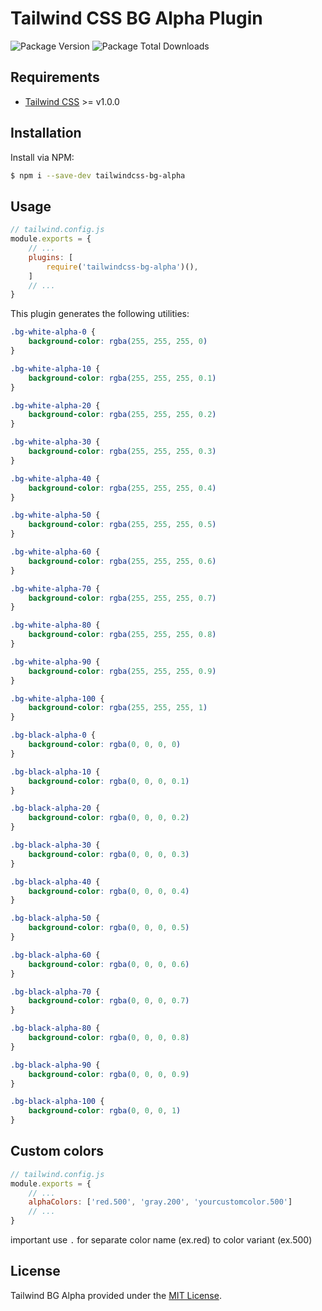 # Tailwind CSS BG Alpha Plugin

![Package Version](https://img.shields.io/npm/v/tailwindcss-bg-alpha?style=flat-square)
![Package Total Downloads](https://img.shields.io/npm/dt/tailwindcss-bg-alpha?style=flat-square)

## Requirements

* [Tailwind CSS](https://tailwindcss.com/) >= v1.0.0

## Installation

Install via NPM:

``` sh
$ npm i --save-dev tailwindcss-bg-alpha
```

## Usage

``` js
// tailwind.config.js
module.exports = {
    // ...
    plugins: [
        require('tailwindcss-bg-alpha')(),
    ]
    // ...
}
```

This plugin generates the following utilities:

``` css
.bg-white-alpha-0 {
    background-color: rgba(255, 255, 255, 0)
}

.bg-white-alpha-10 {
    background-color: rgba(255, 255, 255, 0.1)
}

.bg-white-alpha-20 {
    background-color: rgba(255, 255, 255, 0.2)
}

.bg-white-alpha-30 {
    background-color: rgba(255, 255, 255, 0.3)
}

.bg-white-alpha-40 {
    background-color: rgba(255, 255, 255, 0.4)
}

.bg-white-alpha-50 {
    background-color: rgba(255, 255, 255, 0.5)
}

.bg-white-alpha-60 {
    background-color: rgba(255, 255, 255, 0.6)
}

.bg-white-alpha-70 {
    background-color: rgba(255, 255, 255, 0.7)
}

.bg-white-alpha-80 {
    background-color: rgba(255, 255, 255, 0.8)
}

.bg-white-alpha-90 {
    background-color: rgba(255, 255, 255, 0.9)
}

.bg-white-alpha-100 {
    background-color: rgba(255, 255, 255, 1)
}

.bg-black-alpha-0 {
    background-color: rgba(0, 0, 0, 0)
}

.bg-black-alpha-10 {
    background-color: rgba(0, 0, 0, 0.1)
}

.bg-black-alpha-20 {
    background-color: rgba(0, 0, 0, 0.2)
}

.bg-black-alpha-30 {
    background-color: rgba(0, 0, 0, 0.3)
}

.bg-black-alpha-40 {
    background-color: rgba(0, 0, 0, 0.4)
}

.bg-black-alpha-50 {
    background-color: rgba(0, 0, 0, 0.5)
}

.bg-black-alpha-60 {
    background-color: rgba(0, 0, 0, 0.6)
}

.bg-black-alpha-70 {
    background-color: rgba(0, 0, 0, 0.7)
}

.bg-black-alpha-80 {
    background-color: rgba(0, 0, 0, 0.8)
}

.bg-black-alpha-90 {
    background-color: rgba(0, 0, 0, 0.9)
}

.bg-black-alpha-100 {
    background-color: rgba(0, 0, 0, 1)
}
```

## Custom colors

``` js
// tailwind.config.js
module.exports = {
    // ...
    alphaColors: ['red.500', 'gray.200', 'yourcustomcolor.500']
    // ...
}
```

important use `.` for separate color name (ex.red) to color variant (ex.500)

## License

Tailwind BG Alpha provided under the [MIT License](https://github.com/adfdev/tailwindcss-bg-alpha/blob/master/LICENSE).


